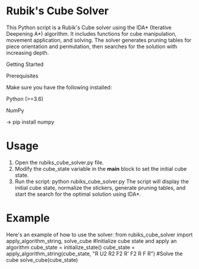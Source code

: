 # Rubik's Cube Solver
This Python script is a Rubik's Cube solver using the IDA* (Iterative Deepening A*) algorithm. It includes functions for cube manipulation, movement application, and solving. The solver generates pruning tables for piece orientation and permutation, then searches for the solution with increasing depth.

Getting Started

Prerequisites

Make sure you have the following installed:

Python (>=3.6)

NumPy

-> pip install numpy

# Usage
1. Open the rubiks_cube_solver.py file.
2. Modify the cube_state variable in the __main__ block to set the initial cube state.
3. Run the script: python rubiks_cube_solver.py
The script will display the initial cube state, normalize the stickers, generate pruning tables, and start the search for the optimal solution using IDA*.
# Example
Here's an example of how to use the solver:
from rubiks_cube_solver import apply_algorithm_string, solve_cube
#Initialize cube state and apply an algorithm
cube_state = initialize_state()
cube_state = apply_algorithm_string(cube_state, "R U2 R2 F2 R' F2 R F R")
#Solve the cube
solve_cube(cube_state)
